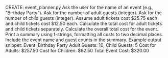 CREATE: event_planner.py
Ask the user for the name of an event (e.g., "Birthday Party").
Ask for the number of adult guests (integer).
Ask for the number of child guests (integer).
Assume adult tickets cost $25.75 each and child tickets cost $12.50 each.
Calculate the total cost for adult tickets and child tickets separately.
Calculate the overall total cost for the event.
Print a summary using f-strings, formatting all costs to two decimal places. Include the event name and guest counts in the summary.
Example output snippet:
Event: Birthday Party
Adult Guests: 10, Child Guests: 5
Cost for Adults: $257.50
Cost for Children: $62.50
Total Event Cost: $320.00
